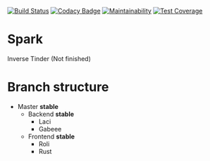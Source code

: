 [![Build Status](https://travis-ci.com/NemesLaszlo/Spark.svg?branch=master)](https://travis-ci.com/NemesLaszlo/Spark)
[![Codacy Badge](https://api.codacy.com/project/badge/Grade/b6f3ee8660124e578dc2f711a826ddaf)](https://www.codacy.com/app/wow.laszlo/Spark_2?utm_source=github.com&amp;utm_medium=referral&amp;utm_content=NemesLaszlo/Spark&amp;utm_campaign=Badge_Grade)
[![Maintainability](https://api.codeclimate.com/v1/badges/70b4b9ab8b513403b4b1/maintainability)](https://codeclimate.com/github/NemesLaszlo/Spark/maintainability)
[![Test Coverage](https://api.codeclimate.com/v1/badges/70b4b9ab8b513403b4b1/test_coverage)](https://codeclimate.com/github/NemesLaszlo/Spark/test_coverage)
# Spark
Inverse Tinder (Not finished)

# Branch structure
+ Master **stable**
    + Backend **stable**
        + Laci
        + Gabeee
    + Frontend **stable**
        + Roli
        + Rust 
